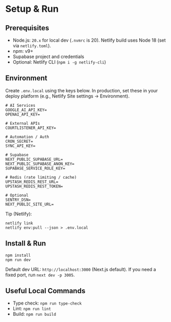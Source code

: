 # Setup & Run

## Prerequisites
- Node.js: `20.x` for local dev (`.nvmrc` is 20). Netlify build uses Node 18 (set via `netlify.toml`).
- npm: v9+
- Supabase project and credentials
- Optional: Netlify CLI (`npm i -g netlify-cli`)

## Environment
Create `.env.local` using the keys below. In production, set these in your deploy platform (e.g., Netlify Site settings → Environment).

```
# AI Services
GOOGLE_AI_API_KEY=
OPENAI_API_KEY=

# External APIs
COURTLISTENER_API_KEY=

# Automation / Auth
CRON_SECRET=
SYNC_API_KEY=

# Supabase
NEXT_PUBLIC_SUPABASE_URL=
NEXT_PUBLIC_SUPABASE_ANON_KEY=
SUPABASE_SERVICE_ROLE_KEY=

# Redis (rate limiting / cache)
UPSTASH_REDIS_REST_URL=
UPSTASH_REDIS_REST_TOKEN=

# Optional
SENTRY_DSN=
NEXT_PUBLIC_SITE_URL=
```

Tip (Netlify):
```
netlify link
netlify env:pull --json > .env.local
```

## Install & Run
```
npm install
npm run dev
```

Default dev URL: `http://localhost:3000` (Next.js default). If you need a fixed port, run `next dev -p 3005`.

## Useful Local Commands
- Type check: `npm run type-check`
- Lint: `npm run lint`
- Build: `npm run build`

